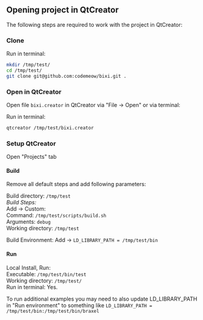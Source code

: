 ## Opening project in QtCreator

The following steps are required to work with the project in QtCreator:

### Clone

Run in terminal:
```sh
mkdir /tmp/test/
cd /tmp/test/
git clone git@github.com:codemeow/bixi.git .
```

### Open in QtCreator

Open file `bixi.creator` in QtCreator via "File -> Open" or via terminal:

Run in terminal:
```sh
qtcreator /tmp/test/bixi.creator
```

### Setup QtCreator

Open "Projects" tab

#### Build

Remove all default steps and add following parameters:

Build directory: `/tmp/test`  
*Build Steps:*  
Add -> Custom:  
Command: `/tmp/test/scripts/build.sh`  
Arguments: `debug`  
Working directory: `/tmp/test`  

Build Environment:
Add -> `LD_LIBRARY_PATH = /tmp/test/bin`

#### Run

Local Install, Run:  
Executable: `/tmp/test/bin/test`  
Working directory: `/tmp/test/`  
Run in terminal: Yes.

To run additional examples you may need to also update LD_LIBRARY_PATH in "Run environment" to
something like `LD_LIBRARY_PATH = /tmp/test/bin:/tmp/test/bin/braxel`
